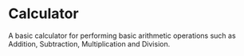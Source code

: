 # Calculator
A basic calculator for performing basic arithmetic operations such as Addition, Subtraction, Multiplication and Division.
